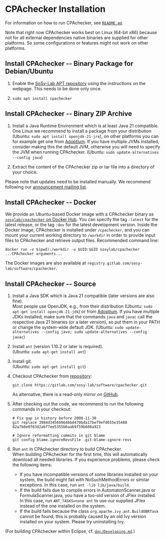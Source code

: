 <!--
This file is part of CPAchecker,
a tool for configurable software verification:
https://cpachecker.sosy-lab.org

SPDX-FileCopyrightText: 2007-2025 Dirk Beyer <https://www.sosy-lab.org>

SPDX-License-Identifier: Apache-2.0
-->

CPAchecker Installation
=======================

For information on how to run CPAchecker, see [`README.md`](README.md).

Note that right now CPAchecker works best on Linux (64-bit x86)
because not for all external dependencies native binaries
are supplied for other platforms.
So some configurations or features might not work on other platforms.


Install CPAchecker -- Binary Package for Debian/Ubuntu
------------------------------------------------------

1. Enable the [SoSy-Lab APT repository](https://apt.sosy-lab.org/)
   using the instructions on the webpage.
   This needs to be done only once.

2. `sudo apt install cpachecker`

Install CPAchecker -- Binary ZIP Archive
----------------------------------------

1. Install a Java Runtime Environment which is at least Java 21 compatible.
   One Linux we recommend to install a package from your distribution
   (Ubuntu: `sudo apt install openjdk-21-jre`),
   on other platforms you can for example get one from
   [Adoptium](https://adoptium.net/temurin/releases/?version=21).
   If you have multiple JVMs installed, consider making this the default JVM,
   otherwise you will need to specify the JVM when running CPAchecker.
   (Ubuntu: `sudo update-alternatives --config java`)

2. Extract the content of the CPAchecker zip or tar file into a directory of your choice.

Please note that updates need to be installed manually.
We recommend following our [announcement mailing list](doc/Mailing.md).

Install CPAchecker -- Docker
----------------------------
We provide an Ubuntu-based Docker image with a CPAchecker binary
as [`sosylab/cpachecker` on Docker Hub](https://hub.docker.com/r/sosylab/cpachecker).
You can specify the tag `:latest` for the latest release,
or the tag `:dev` for the latest development version.
Inside the Docker image, CPAchecker is installed under `/cpachecker`,
and you can mount your current working directory to `/workdir`
in order to provide input files to CPAchecker and retrieve output files.
Recommended command line:
```
docker run -v $(pwd):/workdir -u $UID:$GID sosylab/cpachecker ...CPAchecker arguments...
```
The Docker images are also available at `registry.gitlab.com/sosy-lab/software/cpachecker`.


Install CPAchecker -- Source
----------------------------

1. Install a Java SDK which is Java 21 compatible (later versions are also fine).  
   Most people use OpenJDK, e.g., from their distribution
   (Ubuntu: `sudo apt-get install openjdk-21-jdk`)
   or from [Adoptium](https://adoptium.net/temurin/releases/?version=21).
   If you have multiple JDKs installed, make sure that the commands `java`
   and `javac` call the respective Java 21 binaries (or a later version),
   so put them in your PATH or change the system-wide default JDK.
   (Ubuntu: `sudo update-alternatives --config java; sudo update-alternatives --config javac`)

2. Install `ant` (version 1.10.2 or later is required).  
   (Ubuntu: `sudo apt-get install ant`)

3. Install git.  
   (Ubuntu: `sudo apt-get install git`)

4. Checkout CPAchecker from [repository](https://gitlab.com/sosy-lab/software/cpachecker):  
   ```
   git clone https://gitlab.com/sosy-lab/software/cpachecker.git
   ```
   As alternative, there is a read-only mirror on [GitHub](https://github.com/sosy-lab/cpachecker).

5. After checking out the code, we recommend to run the following commands in your checkout:
   ```
   # Fix gap in history before 2008-11-30
   git replace 3984d34566964bbd470bda17bef9efd655e35480 02a7b8e0f03d2abf7ee5355b6aab9f59b608a923

   # Ignore reformatting commits in git blame
   git config blame.ignoreRevsFile .git-blame-ignore-revs
   ```

6. Run `ant` in CPAchecker directory to build CPAchecker.  
   When building CPAchecker for the first time, this will automatically
   download all needed libraries.
   If you experience problems, please check the following items:
   - If you have incompatible versions of some libraries installed on your system,
     the build might fail with NoSuchMethodErrors or similar exceptions.
     In this case, run `ant -lib lib/java/build`.
   - If the build fails due to compile errors in AutomatonScanner.java or FormulaScanner.java,
     you have a too-old version of JFlex installed.
     In this case, run `ANT_TASKS=none ant` to use our supplied JFlex
     instead of the one installed on the system.
   - If the build fails because the class `org.apache.ivy.ant.BuildOBRTask` cannot be found,
     this is probably caused by an old Ivy version installed on your system.
     Please try uninstalling Ivy.

(For building CPAchecker within Eclipse, cf. [`doc/Developing.md`](doc/Developing.md).)
